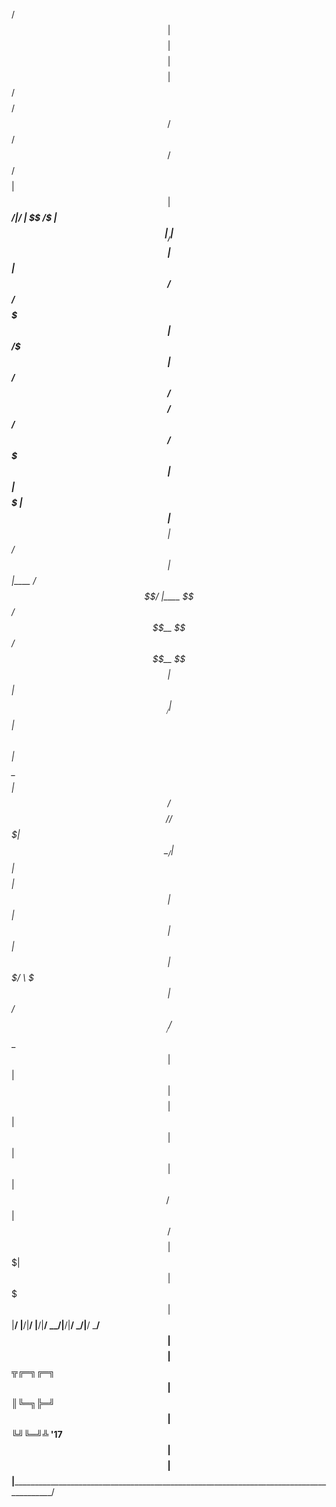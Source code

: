  /$$$$$$$$$$$$$$$$$$$$$$$$$$$$$$$$$$$$$$$$$$$$$$$$$$$$$$$$$$$$$$$$$$$$$$$$$$$$$$$$$$$$$$$$$$$$$$
| $$                                                                                          $$
| $$                                                                                          $$
| $$                                                                                          $$
| $$     /$$$$$$$$ /$$           /$$      /$$ /$$                                     /$$     $$
| $$    | $$_____/|__/          | $$  /$ | $$|__/                                    | $$     $$
| $$    | $$       /$$ /$$$$$$$ | $$ /$$$| $$ /$$ /$$$$$$$$  /$$$$$$   /$$$$$$   /$$$$$$$     $$
| $$    | $$$$$   | $$| $$__  $$| $$/$$ $$ $$| $$|____ /$$/ |____  $$ /$$__  $$ /$$__  $$     $$
| $$    | $$__/   | $$| $$  \ $$| $$$$_  $$$$| $$   /$$$$/   /$$$$$$$| $$  \__/| $$  | $$     $$
| $$    | $$      | $$| $$  | $$| $$$/ \  $$$| $$  /$$__/   /$$__  $$| $$      | $$  | $$     $$
| $$    | $$      | $$| $$  | $$| $$/   \  $$| $$ /$$$$$$$$|  $$$$$$$| $$      |  $$$$$$$     $$
| $$    |__/      |__/|__/  |__/|__/     \__/|__/|________/ \_______/|__/       \_______/     $$
| $$                                                                                          $$
| $$                                                                  ╦╔═╗╔═╗                 $$
| $$                                                                  ║╚═╗╠═╝                 $$
| $$                                                                 ╚╝╚═╝╩  '17              $$
| $$                                                                                          $$
| $$$$$$$$$$$$$$$$$$$$$$$$$$$$$$$$$$$$$$$$$$$$$$$$$$$$$$$$$$$$$$$$$$$$$$$$$$$$$$$$$$$$$$$$$$$$$$
|______________________________________________________________________________________________/


